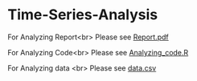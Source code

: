 # Time-Series-Analysis
For Analyzing Report<br\>
Please see [Report.pdf](https://github.com/bruce0715/Time-Series-Analysis-For-Air-Pollution-In-Beijing/blob/master/Report.pdf)

For Analyzing Code<br\>
Please see [Analyzing_code.R](https://github.com/bruce0715/Time-Series-Analysis-For-Air-Pollution-In-Beijing/blob/master/Analyzing_code.R)

For Analyzing data <br\>
Please see [data.csv](https://raw.githubusercontent.com/bruce0715/Time-Series-Analysis-For-Air-Pollution-In-Beijing/master/data.csv)
